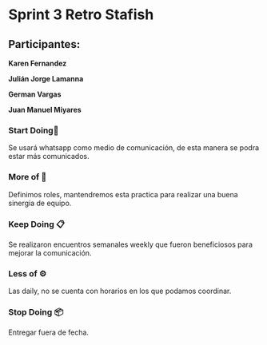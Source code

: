 # Sprint 3 Retro Stafish
## Participantes:


**Karen Fernandez**

**Julián Jorge Lamanna**

**German Vargas**

**Juan Manuel Miyares**




### Start Doing🚀
Se usará whatsapp como medio de comunicación, de esta manera se podra estar más comunicados. 

### More of 🔧
Definimos roles, mantendremos esta practica para realizar una buena sinergia de equipo.

### Keep Doing 📋
Se realizaron encuentros semanales weekly que fueron beneficiosos para mejorar la comunicación. 

### Less of ⚙️
Las daily, no se cuenta con horarios en los que podamos coordinar. 

### Stop Doing 📦
Entregar fuera de fecha.
